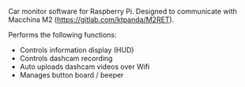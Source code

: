 Car monitor software for Raspberry Pi. Designed to communicate with Macchina M2 (https://gitlab.com/ktpanda/M2RET).

Performs the following functions:

* Controls information display (HUD)
* Controls dashcam recording
* Auto uploads dashcam videos over Wifi
* Manages button board / beeper
